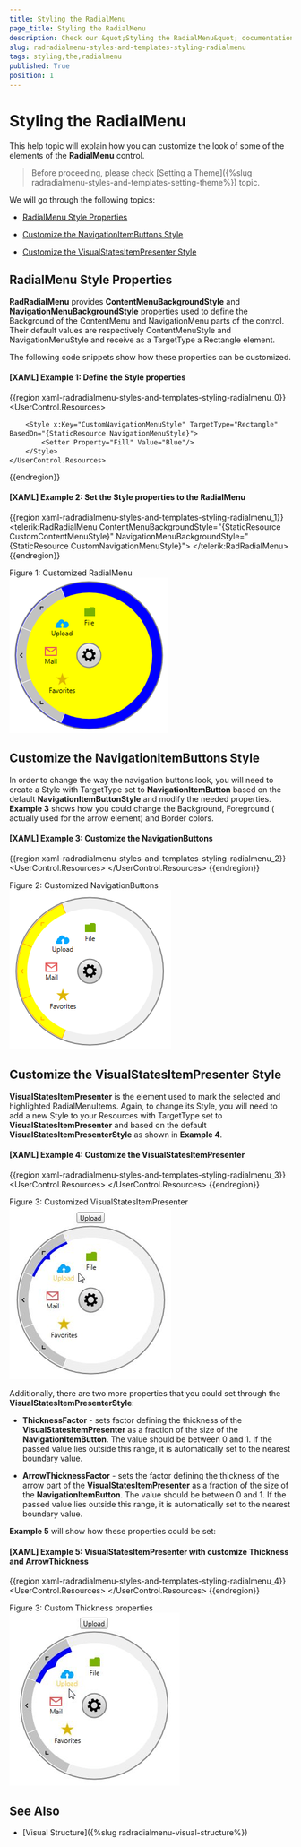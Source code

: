```yaml
---
title: Styling the RadialMenu
page_title: Styling the RadialMenu
description: Check our &quot;Styling the RadialMenu&quot; documentation article for the RadRadialMenu {{ site.framework_name }} control.
slug: radradialmenu-styles-and-templates-styling-radialmenu
tags: styling,the,radialmenu
published: True
position: 1
---
```


# Styling the RadialMenu

This help topic will explain how you can customize the look of some of the elements of the __RadialMenu__ control.    

>Before proceeding, please check [Setting a Theme]({%slug radradialmenu-styles-and-templates-setting-theme%}) topic.        

We will go through the following topics:

* [RadialMenu Style Properties](#radialmenu-style-properties)

* [Customize the NavigationItemButtons Style](#customize-the-navigationitembuttons-style)

* [Customize the VisualStatesItemPresenter Style](#customize-the-visualstatesitempresenter-style)

## RadialMenu Style Properties

__RadRadialMenu__ provides __ContentMenuBackgroundStyle__ and __NavigationMenuBackgroundStyle__ properties used to define the Background of the ContentMenu and NavigationMenu parts of the control. Their default values are respectively ContentMenuStyle and NavigationMenuStyle and receive as a TargetType a Rectangle element.

The following code snippets show how these properties can be customized.        

#### __[XAML] Example 1: Define the Style properties__

{{region xaml-radradialmenu-styles-and-templates-styling-radialmenu_0}}
	<UserControl.Resources>
	    <Style x:Key="CustomContentMenuStyle" TargetType="Rectangle" BasedOn="{StaticResource ContentMenuStyle}">
	        <Setter Property="Fill" Value="Yellow" />
	    </Style>
	
	    <Style x:Key="CustomNavigationMenuStyle" TargetType="Rectangle" BasedOn="{StaticResource NavigationMenuStyle}">
	        <Setter Property="Fill" Value="Blue"/>
	    </Style>
	</UserControl.Resources>
{{endregion}}

#### __[XAML] Example 2: Set the Style properties to the RadialMenu__

{{region xaml-radradialmenu-styles-and-templates-styling-radialmenu_1}}
	<telerik:RadRadialMenu ContentMenuBackgroundStyle="{StaticResource CustomContentMenuStyle}"
	               NavigationMenuBackgroundStyle="{StaticResource CustomNavigationMenuStyle}">
	    <!--...-->
	</telerik:RadRadialMenu>
{{endregion}}

Figure 1: Customized RadialMenu
![Rad Radial Menu Styling Radial Menu 01](images/RadRadialMenu_Styling_RadialMenu_01.png)

## Customize the NavigationItemButtons Style

In order to change the way the navigation buttons look, you will need to create a Style with TargetType set to __NavigationItemButton__ based on the default __NavigationItemButtonStyle__ and modify the needed properties. __Example 3__ shows how you could change the Background, Foreground ( actually used for the arrow element) and Border colors.        

#### __[XAML] Example 3: Customize the NavigationButtons__

{{region xaml-radradialmenu-styles-and-templates-styling-radialmenu_2}}
	<UserControl.Resources>
	    <Style TargetType="telerik:NavigationItemButton" BasedOn="{StaticResource NavigationItemButtonStyle}">
	        <Setter Property="Background" Value="Yellow"/>
	        <Setter Property="BorderBrush" Value="Orange"/>
	        <Setter Property="Foreground" Value="Orange"/>
	        <Setter Property="BorderThickness" Value="4"/>
	    </Style>
	</UserControl.Resources>
{{endregion}}

Figure 2: Customized NavigationButtons
![Rad Radial Menu Styling Radial Menu 02](images/RadRadialMenu_Styling_RadialMenu_02.png)

## Customize the VisualStatesItemPresenter Style

__VisualStatesItemPresenter__ is the element used to mark the selected and highlighted RadialMenuItems. Again, to change its Style, you will need to add a new Style to your Resources with TargetType set to __VisualStatesItemPresenter__ and based on the default __VisualStatesItemPresenterStyle__ as shown in __Example 4__.        

#### __[XAML] Example 4: Customize the VisualStatesItemPresenter__

{{region xaml-radradialmenu-styles-and-templates-styling-radialmenu_3}}
	<UserControl.Resources>
	    <Style TargetType="telerik:VisualStatesItemPresenter" BasedOn="{StaticResource VisualStatesItemPresenterStyle}">
	        <Setter Property="Background" Value="Blue"/>
	    </Style>
	</UserControl.Resources>
{{endregion}}

Figure 3: Customized VisualStatesItemPresenter
![Rad Radial Menu Styling Radial Menu 03](images/RadRadialMenu_Styling_RadialMenu_03.png)

Additionally, there are two more properties that you could set through the __VisualStatesItemPresenterStyle__:      

* __ThicknessFactor__ - sets factor defining the thickness of the __VisualStatesItemPresenter__ as a fraction of the size of the __NavigationItemButton__. The value should be between 0 and 1. If the passed value lies outside this range, it is automatically set to the nearest boundary value.            

* __ArrowThicknessFactor__ - sets the factor defining the thickness of the arrow part of the __VisualStatesItemPresenter__ as a fraction of the size of the __NavigationItemButton__. The value should be between 0 and 1. If the passed value lies outside this range, it is automatically set to the nearest boundary value.             

__Example 5__ will show how these properties could be set:        

#### __[XAML] Example 5: VisualStatesItemPresenter with customize Thickness and ArrowThickness__

{{region xaml-radradialmenu-styles-and-templates-styling-radialmenu_4}}
	<UserControl.Resources>
	    <Style TargetType="telerik:VisualStatesItemPresenter" BasedOn="{StaticResource VisualStatesItemPresenterStyle}">
	        <Setter Property="Background" Value="Blue"/>
	        <Setter Property="ThicknessFactor" Value="0.4" />
	        <Setter Property="ArrowThicknessFactor" Value="0.5" />
	    </Style>
	</UserControl.Resources>
{{endregion}}

Figure 3: Custom Thickness properties
![Rad Radial Menu Styling Radial Menu 04](images/RadRadialMenu_Styling_RadialMenu_04.png)

## See Also

 * [Visual Structure]({%slug radradialmenu-visual-structure%})
